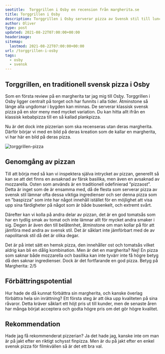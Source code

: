 ```yaml
---
seotitle:  Torggrillen i Osby en recension från margherita.se
title: Torggrillen i Osby
description: Torggrillen i Osby serverar pizza av Svensk stil till lunch och snabba filmkvällar. Däremot saknar de en riktig margherita.
author: Oliver
type: post
updated: 2021-08-22T07:00:00+00:00
headerimage:
sitemap:
  lastmod: 2021-08-22T07:00:00+00:00
url: /torggrillen-i-osby
tags:
  - osby
  - svensk
---
```


## Torggrillen, en traditionell svensk pizza i Osby

Som en första review på en margherita tar jag mig till Osby. Torggrillen i Osby ligger centralt på torget och har funnits i alla tider. Åtminstone så länge alla ungdomar i bygden kan minnas. De serverar klassisk svensk pizza på en stor meny med mycket variation. Du kan hitta allt ifrån en klassisk kebabpizza till en så kallad plankpizza.

Nu är det dock inte pizzerian som ska recenseras utan deras margherita. Därför börjar vi med en bild på deras kreation som de kallar en margherita, vi har här en bild på deras pizza.

![torggrillen-pizza](https://i.imgur.com/4u02h5o.jpg)

## Genomgång av pizzan

Till att börja med så kan vi inspektera själva intrycket av pizzan, generellt så kan se att det finns en avsaknad av färsk basilika, men även en avsaknad av mozzarella. Osten som används är en traditionell odefinierad ”pizzaost”. Detta är inget som de är ensamma med, då de flesta som serverar pizza av svensk stil lämnar ofta dessa viktiga ingredienser och ser denna pizza som en ”baspizza” som inte har något innehåll istället för en möjlighet att visa upp sina färdigheter på något som är både busenkelt, och extremt svårt.

Därefter kan vi kolla på andra delar av pizzan, det är en god tomatsås som har en tydlig smak av tomat och inte lämnar allt för mycket andra smaker i sig. Degen är även den till belåtenhet, åtminstone om man kollar på för att jämföra med andra av svensk stil. Det är såklart inte jämförbart med de av napolitansk stil då det är olika degar.

Det är på intet sätt en hemsk pizza, den innehåller ost och tomatsås vilket aldrig kan bli en dålig kombination. Men är det en margherita? Nej! En pizza som saknar både mozzarella och basilika kan inte tyvärr inte få högre betyg då den saknar ingredienser. Dock är det fortfarande en god pizza.
Betyg på Margherita: 2/5

## Förbättringspotential

Hur hade de då kunnat förbättra sin margherita, och kanske överlag förbättra hela sin inrättning? Ett första steg är att öka upp kvaliteten på sina råvaror. Detta kräver såklart ett höjt pris ut till kunder, men de senaste åren har många börjat acceptera och godta högre pris om det gör högre kvalitet.

## Rekommendation

Hade jag få rekommenderat pizzerian? Ja det hade jag, kanske inte om man är på jakt efter en riktigt schysst finpizza. Men är du på jakt efter en enkel svensk pizza för filmkvällen så är det ett bra val.

